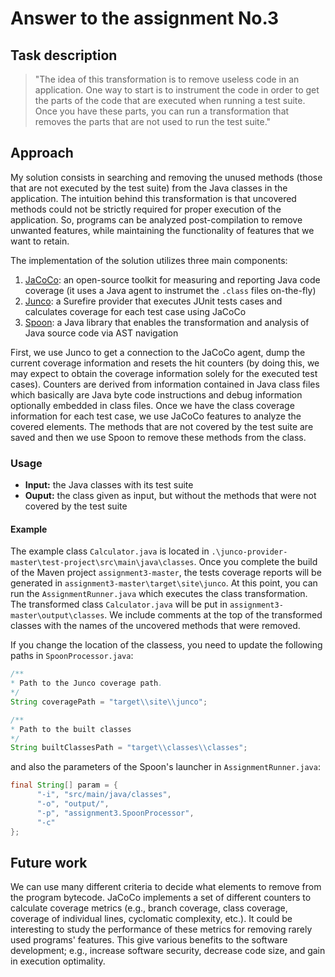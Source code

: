 # Answer to the assignment No.3

## Task description

> "The idea of this transformation is to remove useless code in an application. One way to start is to instrument the code in order to get the parts of the code that are executed when running a test suite. Once you have these parts, you can run a transformation that removes the parts that are not used to run the test suite." 

## Approach

My solution consists in searching and removing the unused methods (those that are not executed by the test suite) from the Java classes in the application. The intuition behind this transformation is that uncovered methods could not be strictly required for proper execution of the application. So, programs can be analyzed post-compilation to remove unwanted features, while maintaining the functionality of features that we want to retain.

The implementation of the solution utilizes three main components:

1. [JaCoCo](http://jacoco.org/jacoco): an open-source toolkit for measuring and reporting Java code coverage  (it uses a Java agent to instrumet the `.class` files on-the-fly)
2. [Junco](https://github.com/marcelinorc/junco-provider): a Surefire provider that executes JUnit tests cases and calculates coverage for each test case using JaCoCo
3. [Spoon](http://spoon.gforge.inria.fr/): a Java library that enables the transformation and analysis of Java source code via AST navigation

First, we use Junco to get a connection to the JaCoCo agent, dump the current coverage information and resets the hit counters (by doing this, we may expect to obtain the coverage information solely for the executed test cases). Counters are derived from information contained in Java class files which basically are Java byte code instructions and debug information optionally embedded in class files. Once we have  the class coverage information for each test case, we use JaCoCo features to analyze the covered elements. The methods that are not covered by the test suite are saved and then we use Spoon to remove these methods from the class.

### Usage

- **Input:** the Java classes with its test suite
- **Ouput:** the class given as input, but without the methods that were not covered by the test suite

#### Example

The example class `Calculator.java` is located in `.\junco-provider-master\test-project\src\main\java\classes`. Once you complete the build of the Maven project `assignment3-master`, the tests coverage reports will be generated in  `assignment3-master\target\site\junco`. At this point, you can run the `AssignmentRunner.java` which executes the class transformation. The transformed class `Calculator.java` will be put in `assignment3-master\output\classes`. We include  comments at the top of the transformed classes with the names of the uncovered methods that were removed.

If you change the location of the classess, you need to update the following paths in `SpoonProcessor.java`:  

```java
/**
* Path to the Junco coverage path.
*/
String coveragePath = "target\\site\\junco";

/**
* Path to the built classes
*/
String builtClassesPath = "target\\classes\\classes";


```

and also the parameters of the Spoon's launcher in `AssignmentRunner.java`:


```java
final String[] param = {
      "-i", "src/main/java/classes",
      "-o", "output/",
      "-p", "assignment3.SpoonProcessor",
      "-c"
};

```
## Future work
We can use many different criteria to decide what elements to remove from the program bytecode. JaCoCo implements a set of different counters to calculate coverage metrics (e.g., branch coverage, class coverage, coverage of individual lines, cyclomatic complexity, etc.). It could be interesting to study the performance of these metrics for removing rarely used programs' features. This give various benefits to the software development; e.g., increase software security, decrease code size, and gain in execution optimality.








